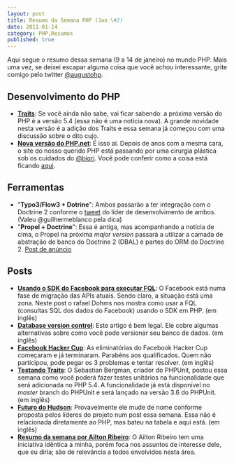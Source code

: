 ```yaml
---
layout: post
title: Resumo da Semana PHP (Jan \#2)
date: 2011-01-14
category: PHP,Resumos
published: true
---
```


Aqui segue o resumo dessa semana (9 a 14 de janeiro) no mundo PHP. Mais
uma vez, se deixei escapar alguma coisa que você achou interessante,
grite comigo pelo twitter
[@augustohp](http://www.twitter.com/augustohp).

## Desenvolvimento do PHP

-   [**Traits**](http://wiki.php.net/rfc/horizontalreuse): Se você ainda
    não sabe, vai ficar sabendo: a próxima versão do PHP é a versão 5.4
    (essa não é uma notícia nova). A grande novidade nesta versão é a
    adição dos Traits e essa semana já começou com uma discussão sobre o
    dito cujo.
-   [**Nova versão do PHP.net**][php-new]: É isso aí.
    Depois de anos com a mesma cara, o site do nosso querido PHP está
    passando por uma cirurgia plástica sob os cuidados do
    [@bjori](https://www.twitter.com/bjori). Você pode conferir como a
    coisa está ficando [aqui][php-new].

[php-new]: https://web.archive.org/web/20110408231101/http://docs.php.net/

## Ferramentas

-   "**Typo3/Flow3 + Dotrine**": Ambos passarão a ter integração com o
    Doctrine 2 conforme o
    [tweet](http://twitter.com/t3rob/status/23013456672202752#) do líder
    de desenvolvimento de ambos. (Valeu @guilhermeblanco pela dica)
-   "**Propel + Doctrine**": Essa é antiga, mas acompanhando a notícia
    de cima, o Propel na próxima *major version* passará a utilizar a
    camada de abstração de banco do Doctrine 2 (DBAL) e partes do ORM do
    Doctrine 2. [Post de
    anúncio](https://web.archive.org/web/20130330062952/http://propel.posterous.com/propel2-will-be-an-activerecord-implementatio)

## Posts

-   [**Usando o SDK do Facebook para executar
    FQL**](https://web.archive.org/web/20110115071951/blog.rafaeldohms.com.br/2011/01/12/using-the-facebook-php-sdk-to-run-fql/):
    O Facebook está numa fase de migração das APIs atuais. Sendo claro,
    a situação está uma zona. Neste post o rafael Dohms nos mostra como
    usar a FQL (consultas SQL dos dados do Facebook) usando o SDK em
    PHP. (em inglês)
-   [**Database version
    control**](https://web.archive.org/web/20120416014709/http://techportal.ibuildings.com/2011/01/11/database-version-control/):
    Este artigo é bem legal. Ele cobre algumas alternativas sobre como
    você pode versionar seu banco de dados. (em inglês)
-   [**Facebook Hacker
    Cup**](https://web.archive.org/www.facebook.com/notes/facebook-engineering/announcing-the-facebook-2011-hacker-cup/467531498919):
    As eliminatórias do Facebook Hacker Cup começaram e já terminaram.
    Parabéns aos qualificados. Quem não participou, pode pegar os 3
    problemas e tentar resolver. (em inglês)
-   [**Testando
    Traits**](https://web.archive.org/web/20110119152057/https://sebastian-bergmann.de/archives/906-Testing-Traits.html):
    O Sebastian Bergman, criador do PHPUnit, postou essa semana como
    você poderá fazer testes unitários na funcionalidade que será
    adicionada no PHP 5.4. A funcionalidade já está disponível no
    *master* branch do PHPUnit e será lançado na versão 3.6 do PHPUnit.
    (em inglês)
-   [**Futuro do
    Hudson**](https://web.archive.org/web/20110112133740/http://hudson-labs.org/content/hudsons-future):
    Provavelmente ele mude de nome conforme proposta pelos líderes do
    projeto num post essa semana. Essa não é relacionada diretamente ao
    PHP, mas bateu na tabela e aqui está. (em inglês)
-   [**Resumo da semana por Ailton
    Ribeiro**](https://web.archive.org/web/20110221092229/lab.ailtonribeiro.com/log/pt-br/trivias/resumo-da-semana-01-2011/):
    O Ailton Ribeiro tem uma iniciativa idêntica a minha, porém foca nos
    assuntos de interesse dele, que eu diria; são de relevância a todos
    envolvidos nesta área.
